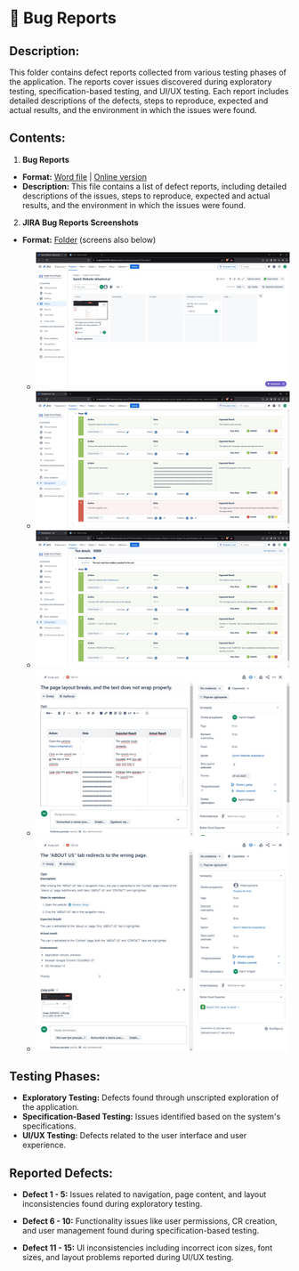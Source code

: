 # 🐛 Bug Reports

## Description:

This folder contains defect reports collected from various testing phases of the application. The reports cover issues discovered during exploratory testing, specification-based testing, and UI/UX testing. Each report includes detailed descriptions of the defects, steps to reproduce, expected and actual results, and the environment in which the issues were found.

## Contents:
1. **Bug Reports**

- **Format:** [Word file](https://github.com/kamknap/Manual-Testing/blob/main/Bug-Reports/Defect%20Report.docx) | [Online version](https://docs.google.com/document/d/1AthJU5UQ3dQiuUNsI2M8pgD61GLUg22zt8jjDEilv2A/edit?usp=sharing)
- **Description:** This file contains a list of defect reports, including detailed descriptions of the issues, steps to reproduce, expected and actual results, and the environment in which the issues were found.

2. **JIRA Bug Reports Screenshots**

- **Format:** [Folder](https://github.com/kamknap/Manual-Testing/tree/main/Test-Cases/Jira-ScreenShots) (screens also below)
    
    - ![screen1](https://github.com/kamknap/Manual-Testing/blob/main/Bug-Reports/Jira-ScreenShots/table%20bug%20report.jpg)
    - ![screen2](https://github.com/kamknap/Manual-Testing/blob/main/Bug-Reports/Jira-ScreenShots/failed.jpg)
    - ![screen3](https://github.com/kamknap/Manual-Testing/blob/main/Bug-Reports/Jira-ScreenShots/passed.jpg)
    - ![screen4](https://github.com/kamknap/Manual-Testing/blob/main/Bug-Reports/Jira-ScreenShots/bug%20report%20details.jpg)
    - ![screen5](https://github.com/kamknap/Manual-Testing/blob/main/Bug-Reports/Jira-ScreenShots/bug%20report%20details%202.jpg)

## Testing Phases:
- **Exploratory Testing:** Defects found through unscripted exploration of the application.
- **Specification-Based Testing:** Issues identified based on the system's specifications.
- **UI/UX Testing:** Defects related to the user interface and user experience.

## Reported Defects:
- **Defect 1 - 5:** Issues related to navigation, page content, and layout inconsistencies found during exploratory testing.

- **Defect 6 - 10:** Functionality issues like user permissions, CR creation, and user management found during specification-based testing.

- **Defect 11 - 15:** UI inconsistencies including incorrect icon sizes, font sizes, and layout problems reported during UI/UX testing.
